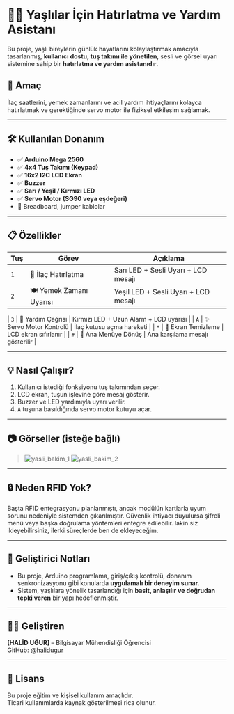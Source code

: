 # 👵🏼 Yaşlılar İçin Hatırlatma ve Yardım Asistanı

Bu proje, yaşlı bireylerin günlük hayatlarını kolaylaştırmak amacıyla tasarlanmış, **kullanıcı dostu, tuş takımı ile yönetilen**, sesli ve görsel uyarı sistemine sahip bir **hatırlatma ve yardım asistanıdır**.

## 🎯 Amaç

İlaç saatlerini, yemek zamanlarını ve acil yardım ihtiyaçlarını kolayca hatırlatmak ve gerektiğinde servo motor ile fiziksel etkileşim sağlamak.

---

## 🛠 Kullanılan Donanım

- ✅ **Arduino Mega 2560**
- ✅ **4x4 Tuş Takımı (Keypad)**
- ✅ **16x2 I2C LCD Ekran**
- ✅ **Buzzer**
- ✅ **Sarı / Yeşil / Kırmızı LED**
- ✅ **Servo Motor (SG90 veya eşdeğeri)**
- 🔌 Breadboard, jumper kablolar

---

## 📋 Özellikler

| Tuş | Görev                      | Açıklama                                     |
|-----|----------------------------|----------------------------------------------|
| `1` | 💊 İlaç Hatırlatma         | Sarı LED + Sesli Uyarı + LCD mesajı          |
| `2` | 🍽️ Yemek Zamanı Uyarısı   | Yeşil LED + Sesli Uyarı + LCD mesajı         |

| `3` | 🚨 Yardım Çağrısı          | Kırmızı LED + Uzun Alarm + LCD uyarısı       |
| `A` | ✨ Servo Motor Kontrolü    | İlaç kutusu açma hareketi                    |
| `*` | 🔄 Ekran Temizleme         | LCD ekran sıfırlanır                         |
| `#` | 🔁 Ana Menüye Dönüş        | Ana karşılama mesajı gösterilir              |

---

## 💡 Nasıl Çalışır?

1. Kullanıcı istediği fonksiyonu tuş takımından seçer.
2. LCD ekran, tuşun işlevine göre mesaj gösterir.
3. Buzzer ve LED yardımıyla uyarı verilir.
4. `A` tuşuna basıldığında servo motor kutuyu açar.

---

## 📷 Görseller (isteğe bağlı)

> ![yasli_bakim_1](https://github.com/user-attachments/assets/1a4192cc-ee4f-4ac8-a3b0-29467d6b8551)
> ![yasli_bakim_2](https://github.com/user-attachments/assets/e816c67a-a0a7-4861-a5ee-08d640224ebe)

---

## 🔒 Neden RFID Yok?

Başta RFID entegrasyonu planlanmıştı, ancak modülün kartlarla uyum sorunu nedeniyle sistemden çıkarılmıştır. Güvenlik ihtiyacı duyulursa şifreli menü veya başka doğrulama yöntemleri entegre edilebilir.
lakin siz ikleyebilirsiniz, ilerki süreçlerde ben de ekleyeceğim.

---

## 🧠 Geliştirici Notları

- Bu proje, Arduino programlama, giriş/çıkış kontrolü, donanım senkronizasyonu gibi konularda **uygulamalı bir deneyim sunar.**
- Sistem, yaşlılara yönelik tasarlandığı için **basit, anlaşılır ve doğrudan tepki veren** bir yapı hedeflenmiştir.

---

## 👩‍💻 Geliştiren

**[HALİD UĞUR]** – Bilgisayar Mühendisliği Öğrencisi   
GitHub: [@halidugur]([https://github.com/halidugur])

---

## 📌 Lisans

Bu proje eğitim ve kişisel kullanım amaçlıdır.  
Ticari kullanımlarda kaynak gösterilmesi rica olunur.
